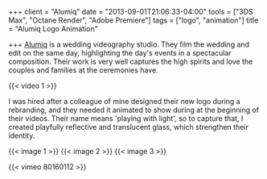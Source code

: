 +++
client = "Alumiq"
date = "2013-09-01T21:06:33-04:00"
tools = ["3DS Max", "Octane Render", "Adobe Premiere"]
tags = ["logo", "animation"]
title = "Alumiq Logo Animation"

+++
[Alumiq](http://alumiq.com/) is a wedding videography studio. They film the wedding and edit on the same day, highlighting the day's events in a spectacular composition. Their work is very well captures the high spirits and love the couples and families at the ceremonies have.

{{< video 1 >}}

I was hired after a colleague of mine designed their new logo during a rebranding, and they needed it animated to show during at the beginning of their videos. Their name means 'playing with light', so to capture that, I created playfully reflective and translucent glass, which strengthen their identity.


{{< image 1 >}}
{{< image 2 >}}
{{< image 3 >}}

{{< vimeo 80160112 >}}
